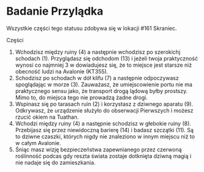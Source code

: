 # Badanie Przylądka

Wszystkie części tego statusu zdobywa się w lokacji #161 Skraniec.

Części
1. Wchodzisz między ruiny (4) a następnie wchodzisz po szerokichj schodach (1). Przyglądasz się odchodom (13) i jeżeli twoja praktyczność wynosi co najmniej 3 w dowiadujesz się, że to miejsce jest starsze niż obecność ludzi na Avalonie (KT355).
2. Schodzisz po schodach w dół klifu (7) a następnie odpoczywasz spoglądając w morze (3). Zauważasz, że umiejscowienie portu nie ma praktycznego sensu jako, że transport drogą lądową byłby prostszy. Mimo to, do miejsca tego nie prowadzą żadne drogi.
3. Wspinasz się po tarasach ruin (2) i korzystasz z dziwnego aparatu (9). Odkrywasz, że urządzenie służyło do obserwacji Pierwszych i możesz rzucić okiem na Tuathan.
4. Wchodzi między ruiny (4) a następnie schodzisz w głebokie ruiny (8). Przebijasz się przez niewidoczną barierę (14) i badasz szczątki (11). Są to dziwne czaszki, których nigdy nie znaleziono w innym miejscu niż to w całym Avalonie.
5. Śniąc masz wizję bezpieczeństwa zapewnianego przez czerwoną roślinność podcas gdy reszta świata zostaje dotknięta dziwną magią i nie nadaje się do zamieszkania.

